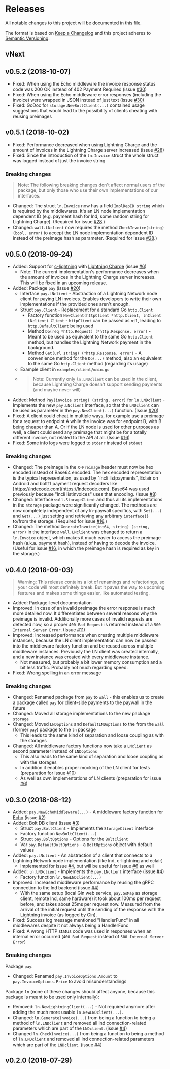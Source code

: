 
Releases
========

All notable changes to this project will be documented in this file.

The format is based on [Keep a Changelog](http://keepachangelog.com/en/1.0.0/) and this project adheres to [Semantic Versioning](http://semver.org/spec/v2.0.0.html).

vNext
-----

v0.5.2 (2018-10-07)
-------------------

- Fixed: When using the Echo middleware the invoice response status code was 200 OK instead of 402 Payment Required (issue [#30](https://github.com/philippgille/ln-paywall/issues/30))
- Fixed: When using the Echo middleware error responses (including the invoice) were wrapped in JSON instead of just text (issue [#30](https://github.com/philippgille/ln-paywall/issues/30))
- Fixed: GoDoc for `storage.NewBoltClient(...)` contained usage suggestions that would lead to the possibility of clients cheating with reusing preimages

v0.5.1 (2018-10-02)
-------------------

- Fixed: Performance decreased when using Lightning Charge and the amount of invoices in the Lightning Charge server increased (issue [#28](https://github.com/philippgille/ln-paywall/issues/28))
- Fixed: Since the introduction of the `ln.Invoice` struct the whole struct was logged instead of just the invoice string

### Breaking changes

> Note: The following breaking changes don't affect normal users of the package, but only those who use their own implementations of our interfaces.

- Changed: The struct `ln.Invoice` now has a field `ImplDepID string` which is required by the middlewares. It's an LN node implementation dependent ID (e.g. payment hash for lnd, some random string for Lightning Charge). (Required for issue [#28](https://github.com/philippgille/ln-paywall/issues/28).)
- Changed: `wall.LNclient` now requires the method `CheckInvoice(string) (bool, error)` to accept the LN node implementation dependent ID instead of the preimage hash as parameter. (Required for issue [#28](https://github.com/philippgille/ln-paywall/issues/28).)

v0.5.0 (2018-09-24)
-------------------

- Added: Support for [c-lightning](https://github.com/ElementsProject/lightning) with [Lightning Charge](https://github.com/ElementsProject/lightning-charge) (issue [#6](https://github.com/philippgille/ln-paywall/issues/6))
    - Note: The current implementation's performance decreases when the amount of invoices in the Lightning Charge server increases. This will be fixed in an upcoming release.
- Added: Package `pay` (issue [#20](https://github.com/philippgille/ln-paywall/issues/20))
    - Interface `pay.LNclient` - Abstraction of a Lightning Network node client for paying LN invoices. Enables developers to write their own implementations if the provided ones aren't enough.
    - Struct `pay.Client` - Replacement for a standard Go `http.Client`
        - Factory function `NewClient(httpClient *http.Client, lnClient LNclient) Client` - `httpClient` can be passed as `nil`, leading to `http.DefaultClient` being used
        - Method `Do(req *http.Request) (*http.Response, error)` - Meant to be used as equivalent to the same Go `http.Client` method, but handles the Lightning Network payment in the background.
        - Method `Get(url string) (*http.Response, error)` - A convenience method for the `Do(...)` method, also an equivalent to the same Go `http.Client` method (regarding its usage)
    - Example client in `examples/client/main.go`
    - > Note: Currently only `ln.LNDclient` can be used in the client, because Lightning Charge doesn't support sending payments (and maybe never will)
- Added: Method `Pay(invoice string) (string, error)` for `ln.LNDclient` - Implements the new `pay.LNclient` interface, so that the `LNDclient` can be used as parameter in the `pay.NewClient(...)` function. (Issue [#20](https://github.com/philippgille/ln-paywall/issues/20))
- Fixed: A client could cheat in multiple ways, for example use a preimage for a request to endpoint A while the invoice was for endpoint B, with B being cheaper than A. Or if the LN node is used for other purposes as well, a client could send any preimage that might be for a totally different invoice, not related to the API at all. (Issue [#16](https://github.com/philippgille/ln-paywall/issues/16))
- Fixed: Some info logs were logged to `stderr` instead of `stdout`

### Breaking changes

- Changed: The preimage in the `X-Preimage` header must now be hex encoded instead of Base64 encoded. The hex encoded representation is the typical representation, as used by "lncli listpayments", Eclair on Android and bolt11 payment request decoders like [https://lndecode.com](https://lndecode.com). Base64 was used previously because "lncli listinvoices" uses that encoding. (Issue [#8](https://github.com/philippgille/ln-paywall/issues/8))
- Changed: Interface `wall.StorageClient` and thus all its implementations in the `storage` package were significantly changed. The methods are now completely independent of any ln-paywall specifics, with `Set(...)` and `Get(...)` just setting and retrieving any arbitrary `interface{}` to/from the storage. (Required for issue [#16](https://github.com/philippgille/ln-paywall/issues/16).)
- Changed: The method `GenerateInvoice(int64, string) (string, error)` in the interface `wall.LNclient` was changed to return a `ln.Invoice` object, which makes it much easier to access the preimage hash (a.k.a. payment hash), instead of having to decode the invoice. (Useful for issue [#16](https://github.com/philippgille/ln-paywall/issues/16), in which the preimage hash is required as key in the storage.)

v0.4.0 (2018-09-03)
-------------------

> Warning: This release contains a lot of renamings and refactorings, so your code will most definitely break. But it paves the way to upcoming features and makes some things easier, like automated testing.

- Added: Package-level documentation
- Improved: In case of an invalid preimage the error response is much more detailed now. It differentiates between several reasons why the preimage is invalid. Additionally more cases of invalid requests are detected now, so a proper `400 Bad Request` is returned instead of a `500 Internal Server Error`. (Issue [#11](https://github.com/philippgille/ln-paywall/issues/11))
- Improved: Increased performance when creating multiple middleware instances, because the LN client implementation can now be passed into the middleware factory function and be reused across multiple middleware instances. Previously the LN client was created internally, and a new instance was created with every middleware instance.
    - Not measured, but probably a bit lower memory consumption and a bit less traffic. Probably not much regarding speed.
- Fixed: Wrong spelling in an error message

### Breaking changes

- Changed: Renamed package from `pay` to `wall` - this enables us to create a package called `pay` for client-side payments to the paywall in the future
- Changed: Moved all storage implementations to the new package `storage`
- Changed: Moved `LNDoptions` and `DefaultLNDoptions` to the from the `wall` (former `pay`) package to the `ln` package
    - This leads to the same kind of separation and loose coupling as with the storages
- Changed: All middleware factory functions now take a `LNclient` as second parameter instead of `LNDoptions`
    - This also leads to the same kind of separation and loose coupling as with the storages
    - In addition it enables proper mocking of the LN client for tests (preparation for issue [#10](https://github.com/philippgille/ln-paywall/issues/10))
    - As well as own implementations of LN clients (preparation for issue [#6](https://github.com/philippgille/ln-paywall/issues/6))

v0.3.0 (2018-08-12)
-------------------

- Added: `pay.NewEchoMiddleware(...)` - A middleware factory function for [Echo](https://github.com/labstack/echo) (issue [#2](https://github.com/philippgille/ln-paywall/issues/2))
- Added: Bolt DB client (issue [#3](https://github.com/philippgille/ln-paywall/issues/3))
    - Struct `pay.BoltClient` - Implements the `StorageClient` interface
    - Factory function `NewBoltClient(...)`
    - Struct `pay.BoltOptions` - Options for the `BoltClient`
    - Var `pay.DefaultBoltOptions` - a `BoltOptions` object with default values
- Added: `pay.LNclient` - An abstraction of a client that connects to a Lightning Network node implementation (like lnd, c-lightning and eclair)
    - Implemented for issue [#4](https://github.com/philippgille/ln-paywall/issues/4), but will be useful for issue [#6](https://github.com/philippgille/ln-paywall/issues/6) as well
- Added: `ln.LNDclient` - Implements the `pay.LNclient` interface (issue [#4](https://github.com/philippgille/ln-paywall/issues/4))
    - Factory function `ln.NewLNDclient(...)`
- Improved: Increased middleware performance by reusing the gRPC connection to the lnd backend (issue [#4](https://github.com/philippgille/ln-paywall/issues/4))
    - With the same setup (local Gin web service, `pay.GoMap` as storage client, remote lnd, same hardware) it took about 100ms per request before, and takes about 25ms per request now. Measured from the arrival of the initial request until the sending of the response with the Lightning invoice (as logged by Gin).
- Fixed: Success log message mentioned "HandlerFunc" in all middlewares despite it not always being a HandlerFunc
- Fixed: A wrong HTTP status code was used in responses when an internal error occurred (`400 Bad Request` instead of `500 Internal Server Error`)

### Breaking changes

Package `pay`:

- Changed: Renamed `pay.InvoiceOptions.Amount` to `pay.InvoiceOptions.Price` to avoid misunderstandings

Package `ln` (none of these changes should affect anyone, because this package is meant to be used only internally):

- Removed: `ln.NewLightningClient(...)` - Not required anymore after adding the much more usable `ln.NewLNDclient(...)`.
- Changed: `ln.GenerateInvoice(...)` from being a function to being a method of `ln.LNDclient` and removed all lnd connection-related parameters which are part of the `LNDclient`. (issue [#4](https://github.com/philippgille/ln-paywall/issues/4))
- Changed `ln.CheckInvoice(...)` from being a function to being a method of `ln.LNDclient` and removed all lnd connection-related parameters which are part of the `LNDclient`. (issue [#4](https://github.com/philippgille/ln-paywall/issues/4))

v0.2.0 (2018-07-29)
-------------------

